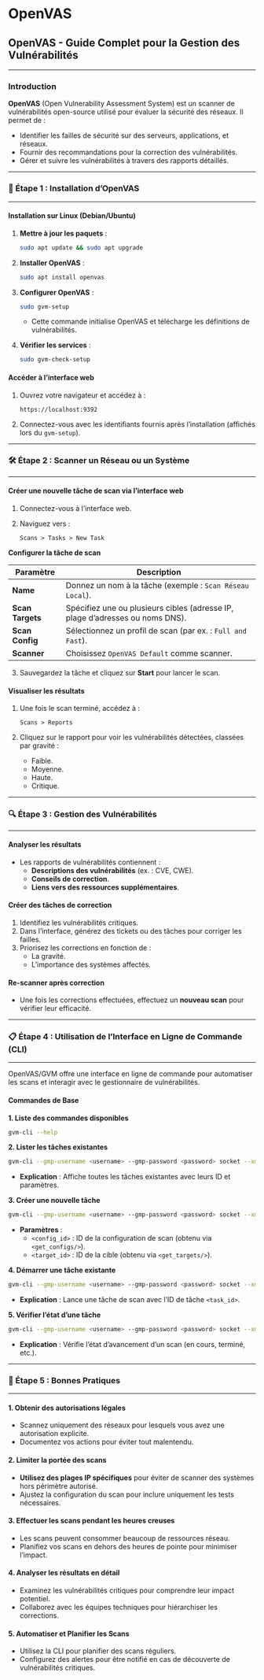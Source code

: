 # OpenVAS

## OpenVAS - Guide Complet pour la Gestion des Vulnérabilités

***

### &#x20;Introduction

**OpenVAS** (Open Vulnerability Assessment System) est un scanner de vulnérabilités open-source utilisé pour évaluer la sécurité des réseaux. Il permet de :

* Identifier les failles de sécurité sur des serveurs, applications, et réseaux.
* Fournir des recommandations pour la correction des vulnérabilités.
* Gérer et suivre les vulnérabilités à travers des rapports détaillés.

***

### 🚀 Étape 1 : Installation d’OpenVAS

***

#### Installation sur Linux (Debian/Ubuntu)

1.  **Mettre à jour les paquets** :

    ```bash
    sudo apt update && sudo apt upgrade
    ```
2.  **Installer OpenVAS** :

    ```bash
    sudo apt install openvas
    ```
3.  **Configurer OpenVAS** :

    ```bash
    sudo gvm-setup
    ```

    * Cette commande initialise OpenVAS et télécharge les définitions de vulnérabilités.
4.  **Vérifier les services** :

    ```bash
    sudo gvm-check-setup
    ```

#### Accéder à l’interface web

1.  Ouvrez votre navigateur et accédez à :

    ```arduino
    https://localhost:9392
    ```
2. Connectez-vous avec les identifiants fournis après l’installation (affichés lors du `gvm-setup`).

***

### 🛠️ Étape 2 : Scanner un Réseau ou un Système

***

#### Créer une nouvelle tâche de scan via l’interface web

1. Connectez-vous à l’interface web.
2.  Naviguez vers :

    ```arduino
    Scans > Tasks > New Task
    ```

**Configurer la tâche de scan**

| **Paramètre**    | **Description**                                                               |
| ---------------- | ----------------------------------------------------------------------------- |
| **Name**         | Donnez un nom à la tâche (exemple : `Scan Réseau Local`).                     |
| **Scan Targets** | Spécifiez une ou plusieurs cibles (adresse IP, plage d’adresses ou noms DNS). |
| **Scan Config**  | Sélectionnez un profil de scan (par ex. : `Full and Fast`).                   |
| **Scanner**      | Choisissez `OpenVAS Default` comme scanner.                                   |

3. Sauvegardez la tâche et cliquez sur **Start** pour lancer le scan.

#### Visualiser les résultats

1.  Une fois le scan terminé, accédez à :

    ```
    Scans > Reports
    ```
2. Cliquez sur le rapport pour voir les vulnérabilités détectées, classées par gravité :
   * Faible.
   * Moyenne.
   * Haute.
   * Critique.

***

### 🔍 Étape 3 : Gestion des Vulnérabilités

***

#### Analyser les résultats

* Les rapports de vulnérabilités contiennent :
  * **Descriptions des vulnérabilités** (ex. : CVE, CWE).
  * **Conseils de correction**.
  * **Liens vers des ressources supplémentaires**.

#### Créer des tâches de correction

1. Identifiez les vulnérabilités critiques.
2. Dans l’interface, générez des tickets ou des tâches pour corriger les failles.
3. Priorisez les corrections en fonction de :
   * La gravité.
   * L’importance des systèmes affectés.

#### Re-scanner après correction

* Une fois les corrections effectuées, effectuez un **nouveau scan** pour vérifier leur efficacité.

***

### 📋 Étape 4 : Utilisation de l’Interface en Ligne de Commande (CLI)

***

OpenVAS/GVM offre une interface en ligne de commande pour automatiser les scans et interagir avec le gestionnaire de vulnérabilités.

#### Commandes de Base

**1. Liste des commandes disponibles**

```bash
gvm-cli --help
```

**2. Lister les tâches existantes**

```bash
gvm-cli --gmp-username <username> --gmp-password <password> socket --xml "<get_tasks/>"
```

* **Explication** : Affiche toutes les tâches existantes avec leurs ID et paramètres.

**3. Créer une nouvelle tâche**

```bash
gvm-cli --gmp-username <username> --gmp-password <password> socket --xml "<create_task><name>New Task</name><config id='<config_id>'/><target id='<target_id>'/></create_task>"
```

* **Paramètres** :
  * `<config_id>` : ID de la configuration de scan (obtenu via `<get_configs/>`).
  * `<target_id>` : ID de la cible (obtenu via `<get_targets/>`).

**4. Démarrer une tâche existante**

```bash
gvm-cli --gmp-username <username> --gmp-password <password> socket --xml "<start_task task_id='<task_id>'/>"
```

* **Explication** : Lance une tâche de scan avec l’ID de tâche `<task_id>`.

**5. Vérifier l’état d’une tâche**

```bash
gvm-cli --gmp-username <username> --gmp-password <password> socket --xml "<get_tasks task_id='<task_id>'/>"
```

* **Explication** : Vérifie l’état d’avancement d’un scan (en cours, terminé, etc.).

***

### 📖 Étape 5 : Bonnes Pratiques

***

#### 1. Obtenir des autorisations légales

* Scannez uniquement des réseaux pour lesquels vous avez une autorisation explicite.
* Documentez vos actions pour éviter tout malentendu.

#### 2. Limiter la portée des scans

* **Utilisez des plages IP spécifiques** pour éviter de scanner des systèmes hors périmètre autorisé.
* Ajustez la configuration du scan pour inclure uniquement les tests nécessaires.

#### 3. Effectuer les scans pendant les heures creuses

* Les scans peuvent consommer beaucoup de ressources réseau.
* Planifiez vos scans en dehors des heures de pointe pour minimiser l’impact.

#### 4. Analyser les résultats en détail

* Examinez les vulnérabilités critiques pour comprendre leur impact potentiel.
* Collaborez avec les équipes techniques pour hiérarchiser les corrections.

#### 5. Automatiser et Planifier les Scans

* Utilisez la CLI pour planifier des scans réguliers.
* Configurez des alertes pour être notifié en cas de découverte de vulnérabilités critiques.
